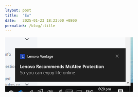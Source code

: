 ```yaml
---
layout: post
title:  "Ew"
date:   2025-01-23 18:23:00 +0800
permalink: /blog/:title
---
```



![alt text](/assets/images/2025-01-23-Ew/image.png)